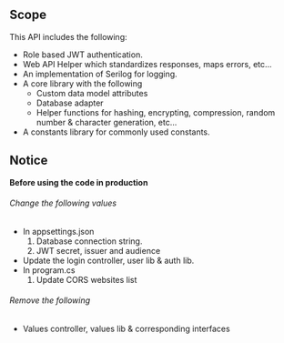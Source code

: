 ## Scope

This API includes the following:

 - Role based JWT authentication.
 - Web API Helper which standardizes responses, maps errors, etc...
 - An implementation of Serilog for logging.
 - A core library with the following
   - Custom data model attributes
   - Database adapter
   - Helper functions for hashing, encrypting, compression, random number & character generation, etc...
 - A constants library for commonly used constants.

## Notice

**Before using the code in production**

###### Change the following values

 - In appsettings.json
    1. Database connection string.
    2. JWT secret, issuer and audience
 - Update the login controller, user lib & auth lib.
 - In program.cs
   1. Update CORS websites list

###### Remove the following
 - Values controller, values lib & corresponding interfaces
